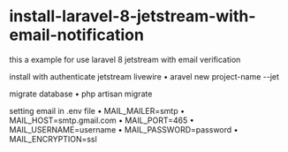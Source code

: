 # install-laravel-8-jetstream-with-email-notification
this a example for use laravel 8 jetstream with email verification

install with authenticate jetstream livewire
• aravel new project-name --jet

migrate database 
• php artisan migrate

setting email in .env file
• MAIL_MAILER=smtp
• MAIL_HOST=smtp.gmail.com
• MAIL_PORT=465
• MAIL_USERNAME=username
• MAIL_PASSWORD=password
• MAIL_ENCRYPTION=ssl
